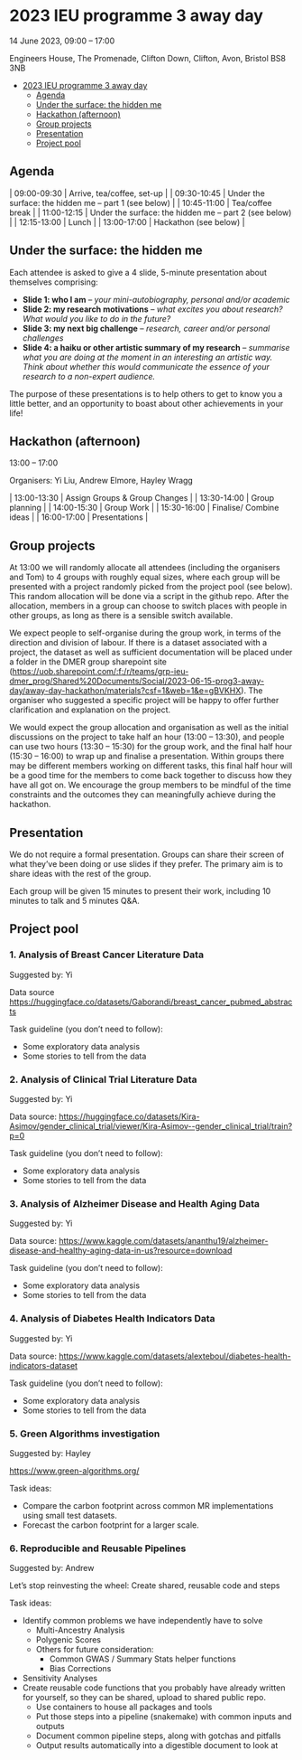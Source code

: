# 2023 IEU programme 3 away day

14 June 2023, 09:00 – 17:00 

Engineers House, The Promenade, Clifton Down, Clifton, Avon, Bristol BS8 3NB 

<!-- markdown-toc start - Don't edit this section. Run M-x markdown-toc-refresh-toc -->
- [2023 IEU programme 3 away day](#2023-ieu-programme-3-away-day)
    - [Agenda](#agenda)
    - [Under the surface: the hidden me](#under-the-surface-the-hidden-me)
    - [Hackathon (afternoon)](#hackathon-afternoon)
    - [Group projects](#group-projects)
    - [Presentation](#presentation)
    - [Project pool](#project-pool)
<!-- markdown-toc end -->


## Agenda 

| 09:00-09:30 | Arrive, tea/coffee, set-up |
| 09:30-10:45 | Under the surface: the hidden me – part 1 (see below) |
| 10:45-11:00 | Tea/coffee break |
| 11:00-12:15 | Under the surface: the hidden me – part 2 (see below) |
| 12:15-13:00 | Lunch |
| 13:00-17:00 | Hackathon (see below) |

## Under the surface: the hidden me 

Each attendee is asked to give a 4 slide, 5-minute presentation about themselves comprising: 

- **Slide 1: who I am** – *your mini-autobiography, personal and/or academic* 
- **Slide 2: my research motivations** – *what excites you about research? What would you like to do in the future?* 
- **Slide 3: my next big challenge** – *research, career and/or personal challenges* 
- **Slide 4: a haiku or other artistic summary of my research** – *summarise what you are doing at the moment in an interesting an artistic way. Think about whether this would communicate the essence of your research to a non-expert audience.* 

The purpose of these presentations is to help others to get to know you a little better, and an opportunity to boast about other achievements in your life! 

## Hackathon (afternoon) 

13:00 – 17:00 

Organisers: Yi Liu, Andrew Elmore, Hayley Wragg 

| 13:00-13:30 | Assign Groups & Group Changes |
| 13:30-14:00 | Group planning |
| 14:00-15:30 | Group Work |
| 15:30-16:00 | Finalise/ Combine ideas |
| 16:00-17:00 | Presentations |

## Group projects 

At 13:00 we will randomly allocate all attendees (including the organisers and Tom) to 4 groups with roughly equal sizes, where each group will be presented with a project randomly picked from the project pool (see below). This random allocation will be done via a script in the github repo. After the allocation, members in a group can choose to switch places with people in other groups, as long as there is a sensible switch available.  

We expect people to self-organise during the group work, in terms of the direction and division of labour.  If there is a dataset associated with a project, the dataset as well as sufficient documentation will be placed under a folder in the DMER group sharepoint site (https://uob.sharepoint.com/:f:/r/teams/grp-ieu-dmer_prog/Shared%20Documents/Social/2023-06-15-prog3-away-day/away-day-hackathon/materials?csf=1&web=1&e=gBVKHX). The organiser who suggested a specific project will be happy to offer further clarification and explanation on the project. 

We would expect the group allocation and organisation as well as the initial discussions on the project to take half an hour (13:00 – 13:30), and people can use two hours (13:30 – 15:30) for the group work, and the final half hour (15:30 – 16:00) to wrap up and finalise a presentation. Within groups there may be different members working on different tasks, this final half hour will be a good time for the members to come back together to discuss how they have all got on. We encourage the group members to be mindful of the time constraints and the outcomes they can meaningfully achieve during the hackathon. 

## Presentation 

We do not require a formal presentation. Groups can share their screen of what they’ve been doing or use slides if they prefer. The primary aim is to share ideas with the rest of the group.  

Each group will be given 15 minutes to present their work, including 10 minutes to talk and 5 minutes Q&A.  

## Project pool 

### 1. Analysis of Breast Cancer Literature Data 

Suggested by: Yi 

Data source https://huggingface.co/datasets/Gaborandi/breast_cancer_pubmed_abstracts 

Task guideline (you don’t need to follow): 

- Some exploratory data analysis 
- Some stories to tell from the data 

### 2. Analysis of Clinical Trial Literature Data 

Suggested by: Yi 

Data source: https://huggingface.co/datasets/Kira-Asimov/gender_clinical_trial/viewer/Kira-Asimov--gender_clinical_trial/train?p=0 

Task guideline (you don’t need to follow): 

- Some exploratory data analysis 
- Some stories to tell from the data 

### 3. Analysis of Alzheimer Disease and Health Aging Data 

Suggested by: Yi 

Data source: https://www.kaggle.com/datasets/ananthu19/alzheimer-disease-and-healthy-aging-data-in-us?resource=download 

Task guideline (you don’t need to follow): 

- Some exploratory data analysis 
- Some stories to tell from the data 

### 4. Analysis of Diabetes Health Indicators Data 

Suggested by: Yi 

Data source: https://www.kaggle.com/datasets/alexteboul/diabetes-health-indicators-dataset 

Task guideline (you don’t need to follow): 

- Some exploratory data analysis 
- Some stories to tell from the data 

### 5. Green Algorithms investigation 

Suggested by: Hayley 

https://www.green-algorithms.org/ 

Task ideas: 

- Compare the carbon footprint across common MR implementations using small test datasets. 
- Forecast the carbon footprint for a larger scale. 

### 6. Reproducible and Reusable Pipelines 

Suggested by: Andrew 

Let’s stop reinvesting the wheel: Create shared, reusable code and steps 

Task ideas: 

- Identify common problems we have independently have to solve 
    - Multi-Ancestry Analysis 
    - Polygenic Scores 
    - Others for future consideration: 
        - Common GWAS / Summary Stats helper functions 
        - Bias Corrections 
- Sensitivity Analyses 
- Create reusable code functions that you probably have already written for yourself, so they can be shared, upload to shared public repo. 
    - Use containers to house all packages and tools 
    - Put those steps into a pipeline (snakemake) with common inputs and outputs 
    - Document common pipeline steps, along with gotchas and pitfalls 
    - Output results automatically into a digestible document to look at 
